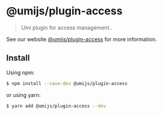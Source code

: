 # @umijs/plugin-access

> Umi plugin for access management..

See our website [@umijs/plugin-access](https://next.umijs.org/plugins/plugin-access) for more information.

## Install

Using npm:

```bash
$ npm install --save-dev @umijs/plugin-access
```

or using yarn:

```bash
$ yarn add @umijs/plugin-access --dev
```
